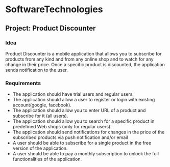 # SoftwareTechnologies
## Project: Product Discounter
### Idea
Product Discounter is a mobile application that allows you to subscribe for products from any kind and from any online shop and to watch for any change in their price. Once a specific product is discounted, the application sends notification to the user.

### Requirements 
* The application should have trial users and regular users. 
* The application should allow a user to register or login with existing account(google, facebook).
* The application should allow you to enter URL of a product and subscribe for it (all users).
* The application should allow you to search for a specific product in predefined Web shops (only for regular users).
* The application should send notifications for changes in the price of the subscribed products via push notification and/or email
* A user should be able to subscribe for a single product in the free version of the application.
* A user should be able to pay a monthly subscription to unlock the full functionalities of the application.
